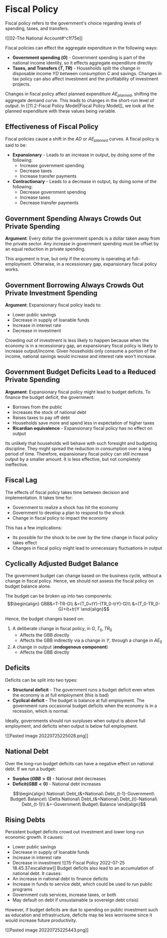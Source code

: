 # Fiscal Policy
Fiscal policy refers to the government's choice regarding levels of spending, taxes, and transfers.

![[02-The National Account#^c1f75e]]

Fiscal policies can effect the aggregate expenditure in the following ways:
* **Government spending ($G$)** - Government spending is part of the national income identity, so it effects aggregate expenditure directly
* **Taxes, and Transfers ($T, TR$)** - Households split the change in disposable income $YD$ between consumption $C$ and savings. Changes in tax policy can also affect investment and the profitability of investment projects.

Changes in fiscal policy affect planned expenditure $AE_{planned}$, shifting the aggregate demand curve. This leads to changes in the short-run level of output. In [[11.2-Fiscal Policy Model|Fiscal Policy Model]], we look at the planned expenditure with these values being variable.

## Effectiveness of Fiscal Policy
Fiscal policies cause a shift in the $AD$ or $AE_{planned}$ curves. A fiscal policy is said to be:
* **Expansionary** - Leads to an increase in output, by doing some of the following:
	* Increase government spending
	* Decrease taxes
	* Increase transfer payments
* **Contractionary** - Leads to a decrease in output, by doing some of the following:
	* Decrease government spending
	* Increase taxes
	* Decrease transfer payments

## Government Spending Always Crowds Out Private Spending
**Argument**: Every dollar the government spends is a dollar taken away from the private sector. Any increase in government spending must be offset by an equal reduction in private spending.

This argument is true, but only if the economy is operating at full-employment. Otherwise, in a recessionary gap, expansionary fiscal policy works.

## Government Borrowing Always Crowds Out Private Investment Spending
**Argument**: Expansionary fiscal policy leads to:
* Lower public savings
* Decrease in supply of loanable funds
* Increase in interest rate
* Decrease in investment

Crowding out of investment is less likely to happen because when the economy is in a recessionary gap, an expansionary fiscal policy is likely to increase output/income. Given households only consume a portion of the income, national savings would increase and interest rate won't increase.

## Government Budget Deficits Lead to a Reduced Private Spending
**Argument**: Expansionary fiscal policy might lead to budget deficits. To finance the budget deficit, the government:
* Borrows from the public
* Increases the stock of national debt
* Raises taxes to pay off debt
* Households save more and spend less in expectation of higher taxes
* **Ricardian equivalence** - Expansionary fiscal policy has no effect on output 

Its unlikely that households will behave with such foresight and budgeting discipline. They might spread the reduction in consumption over a long period of time. Therefore, expansionary fiscal policy can still increase output by a smaller amount. It is less effective, but not completely ineffective.

## Fiscal Lag
The effects of fiscal policy takes time between decision and implementation. It takes time for:
* Government to realize a shock has hit the economy
* Government to develop a plan to respond to the shock
* Change in fiscal policy to impact the economy

This has a few implications:
* Its possible for the shock to be over by the time change in fiscal policy takes effect
* Changes in fiscal policy might lead to unnecessary fluctuations in output

## Cyclically Adjusted Budget Balance
The government budget can change based on the business cycle, without a change in fiscal policy. Hence, we should not assess the fiscal policy on budget balance alone.

The budget can be broken up into two components:
$$\begin{align}
GBB&=T-TR-G\\
&=(T_0+tY)-(TR_0-trY)-G)\\
&=(T_0-TR_0-G)+(t+tr)Y
\end{align}$$

Hence, the budget changes based on:
1. A deliberate change in fiscal policy, in $G,T_0,TR_0$
	* Affects the GBB directly
	* Affects the GBB indirectly via a change in $Y$, through a change in $AE_0$
2. A change in output (**endogenous component**)
	* Affects the GBB directly

## Deficits
Deficits can be split into two types:
* **Structural deficit** - The government runs a budget deficit even when the economy is at full employment (this is bad)
* **Cyclical deficit** - The budget is balance at full employment. The government runs occasional budget deficits when the economy is in a recession, which is normal.

Ideally, governments should run surpluses when output is above full employment, and deficits when output is below full employment.

![[Pasted image 20220725225028.png]]

## National Debt
Over the long-run budget deficits can have a negative effect on national debt. If we run a budget:
* **Surplus ($GBB>0$)** - National debt decreases
* **Deficit($GBB<0$)** - National debt increases

$$\begin{align}
National\ Debt_t&=National\ Debt_{t-1}-Government\ Budget\ Balance\\
\Delta National\ Debt_t&=National\ Debt_{t}-National\ Debt_{t-1}\\
&=-Government\ Budget\ Balance
\end{align}$$

## Rising Debts
Persistent budget deficits crowd out investment and lower long-run economic growth. It causes:
* Lower public savings
* Decrease in supply of loanable funds
* Increase in interest rate
* Decrease in investment
![[15-Fiscal Policy 2022-07-25 18.45.37.excalidraw]]
Budget deficits also lead to an accumulation of national debt. It causes:
* An increase in national debt to finance deficits
* Increase in funds to service debt, which could be used to run public programs
* Government cuts services, increase taxes, or both
* May default on debt if unsustainable (a sovereign debt crisis)

However, if budget deficits are due to spending on public investment such as education and infrastructure, deficits may be less worrisome since it would increase future productivity.

![[Pasted image 20220725225443.png]]
